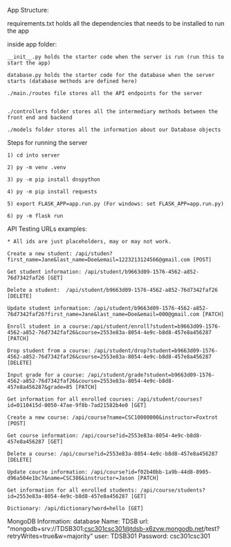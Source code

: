App Structure:

requirements.txt holds all the dependencies that needs to be installed to run the app

inside app folder:

    __init__.py holds the starter code when the server is run (run this to start the app)

    database.py holds the starter code for the database when the server starts (database methods are defined here)

    ./main./routes file stores all the API endpoints for the server


    ./controllers folder stores all the intermediary methods between the front end and backend

    ./models folder stores all the information about our Database objects


Steps for running the server

    1) cd into server

    2) py -m venv .venv

    3) py -m pip install dnspython

    4) py -m pip install requests

    5) export FLASK_APP=app.run.py (For windows: set FLASK_APP=app.run.py)

    6) py -m flask run

API Testing URLs examples:

    * All ids are just placeholders, may or may not work.

    Create a new student: /api/studen?first_name=Jane&last_name=Doe&email=1223213124566@gmail.com [POST]

    Get student information: /api/student/b9663d09-1576-4562-a852-76d7342faf26 [GET]

    Delete a student:  /api/student/b9663d09-1576-4562-a852-76d7342faf26 [DELETE]

    Update student information: /api/student/b9663d09-1576-4562-a852-76d7342faf26?first_name=Jane&last_name=Doe&email=000@gmail.com [PATCH]

    Enroll student in a course:/api/student/enroll?student=b9663d09-1576-4562-a852-76d7342faf26&course=2553e83a-8054-4e9c-b8d8-457e8a456287 [PATCH]

    Drop student from a course: /api/student/drop?student=b9663d09-1576-4562-a852-76d7342faf26&course=2553e83a-8054-4e9c-b8d8-457e8a456287 [DELETE]

    Input grade for a course: /api/student/grade?student=b9663d09-1576-4562-a852-76d7342faf26&course=2553e83a-8054-4e9c-b8d8-457e8a456287&grade=85 [PATCH]

    Get information for all enrolled courses: /api/student/courses?id=0110415d-0050-47ae-9f8b-7ad21582b4e0 [GET]

    Create a new course: /api/course?name=CSC10000000&instructor=Foxtrot [POST]

    Get course information: /api/course?id=2553e83a-8054-4e9c-b8d8-457e8a456287 [GET]

    Delete a course: /api/course?id=2553e83a-8054-4e9c-b8d8-457e8a456287 [DELETE]

    Update course information: /api/course?id=f02b40bb-1a9b-44d8-8905-d96a504e1bc7&name=CSC386&instructor=Jason [PATCH]

    Get information for all enrolled students: /api/course/students?id=2553e83a-8054-4e9c-b8d8-457e8a456287 [GET]

    Dictionary: /api/dictionary?word=hello [GET]


MongoDB Information:
    database Name: TDSB
    url: "mongodb+srv://TDSB301:csc301csc301@tdsb-x6zvw.mongodb.net/test?retryWrites=true&w=majority"
    user: TDSB301
    Password: csc301csc301
